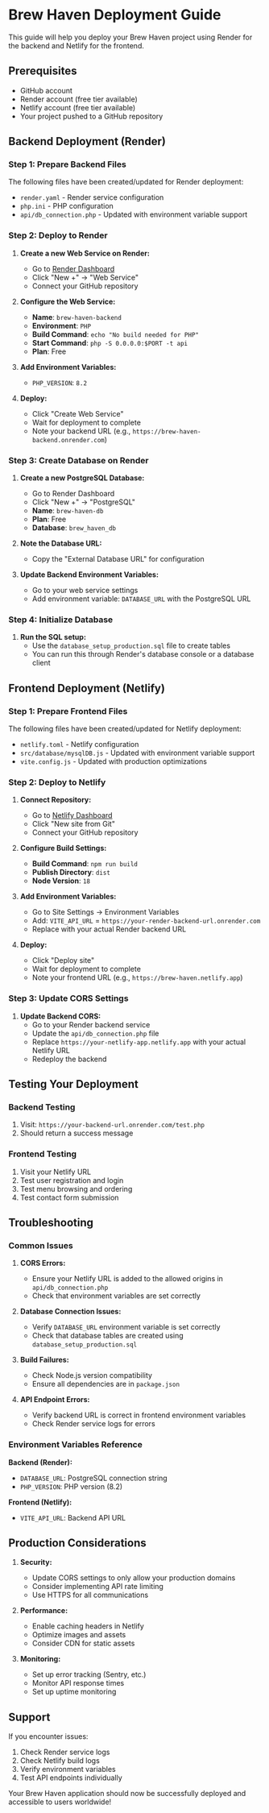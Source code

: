 # Brew Haven Deployment Guide

This guide will help you deploy your Brew Haven project using Render for the backend and Netlify for the frontend.

## Prerequisites

- GitHub account
- Render account (free tier available)
- Netlify account (free tier available)
- Your project pushed to a GitHub repository

## Backend Deployment (Render)

### Step 1: Prepare Backend Files

The following files have been created/updated for Render deployment:
- `render.yaml` - Render service configuration
- `php.ini` - PHP configuration
- `api/db_connection.php` - Updated with environment variable support

### Step 2: Deploy to Render

1. **Create a new Web Service on Render:**
   - Go to [Render Dashboard](https://dashboard.render.com)
   - Click "New +" → "Web Service"
   - Connect your GitHub repository

2. **Configure the Web Service:**
   - **Name**: `brew-haven-backend`
   - **Environment**: `PHP`
   - **Build Command**: `echo "No build needed for PHP"`
   - **Start Command**: `php -S 0.0.0.0:$PORT -t api`
   - **Plan**: Free

3. **Add Environment Variables:**
   - `PHP_VERSION`: `8.2`

4. **Deploy:**
   - Click "Create Web Service"
   - Wait for deployment to complete
   - Note your backend URL (e.g., `https://brew-haven-backend.onrender.com`)

### Step 3: Create Database on Render

1. **Create a new PostgreSQL Database:**
   - Go to Render Dashboard
   - Click "New +" → "PostgreSQL"
   - **Name**: `brew-haven-db`
   - **Plan**: Free
   - **Database**: `brew_haven_db`

2. **Note the Database URL:**
   - Copy the "External Database URL" for configuration

3. **Update Backend Environment Variables:**
   - Go to your web service settings
   - Add environment variable: `DATABASE_URL` with the PostgreSQL URL

### Step 4: Initialize Database

1. **Run the SQL setup:**
   - Use the `database_setup_production.sql` file to create tables
   - You can run this through Render's database console or a database client

## Frontend Deployment (Netlify)

### Step 1: Prepare Frontend Files

The following files have been created/updated for Netlify deployment:
- `netlify.toml` - Netlify configuration
- `src/database/mysqlDB.js` - Updated with environment variable support
- `vite.config.js` - Updated with production optimizations

### Step 2: Deploy to Netlify

1. **Connect Repository:**
   - Go to [Netlify Dashboard](https://app.netlify.com)
   - Click "New site from Git"
   - Connect your GitHub repository

2. **Configure Build Settings:**
   - **Build Command**: `npm run build`
   - **Publish Directory**: `dist`
   - **Node Version**: `18`

3. **Add Environment Variables:**
   - Go to Site Settings → Environment Variables
   - Add: `VITE_API_URL` = `https://your-render-backend-url.onrender.com`
   - Replace with your actual Render backend URL

4. **Deploy:**
   - Click "Deploy site"
   - Wait for deployment to complete
   - Note your frontend URL (e.g., `https://brew-haven.netlify.app`)

### Step 3: Update CORS Settings

1. **Update Backend CORS:**
   - Go to your Render backend service
   - Update the `api/db_connection.php` file
   - Replace `https://your-netlify-app.netlify.app` with your actual Netlify URL
   - Redeploy the backend

## Testing Your Deployment

### Backend Testing
1. Visit: `https://your-backend-url.onrender.com/test.php`
2. Should return a success message

### Frontend Testing
1. Visit your Netlify URL
2. Test user registration and login
3. Test menu browsing and ordering
4. Test contact form submission

## Troubleshooting

### Common Issues

1. **CORS Errors:**
   - Ensure your Netlify URL is added to the allowed origins in `api/db_connection.php`
   - Check that environment variables are set correctly

2. **Database Connection Issues:**
   - Verify `DATABASE_URL` environment variable is set correctly
   - Check that database tables are created using `database_setup_production.sql`

3. **Build Failures:**
   - Check Node.js version compatibility
   - Ensure all dependencies are in `package.json`

4. **API Endpoint Errors:**
   - Verify backend URL is correct in frontend environment variables
   - Check Render service logs for errors

### Environment Variables Reference

**Backend (Render):**
- `DATABASE_URL`: PostgreSQL connection string
- `PHP_VERSION`: PHP version (8.2)

**Frontend (Netlify):**
- `VITE_API_URL`: Backend API URL

## Production Considerations

1. **Security:**
   - Update CORS settings to only allow your production domains
   - Consider implementing API rate limiting
   - Use HTTPS for all communications

2. **Performance:**
   - Enable caching headers in Netlify
   - Optimize images and assets
   - Consider CDN for static assets

3. **Monitoring:**
   - Set up error tracking (Sentry, etc.)
   - Monitor API response times
   - Set up uptime monitoring

## Support

If you encounter issues:
1. Check Render service logs
2. Check Netlify build logs
3. Verify environment variables
4. Test API endpoints individually

Your Brew Haven application should now be successfully deployed and accessible to users worldwide!
